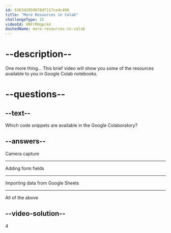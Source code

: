 ```yaml
---
id: 6363d2959078df117ce4c408
title: "More Resources in Colab"
challengeType: 15
videoId: HNFrRHqpck4
dashedName: more-resources-in-colab
---
```


# --description--

One more thing... This brief video will show you some of the resources available to you in Google Colab notebooks.

# --questions--

## --text--

Which code snippets are available in the Google Colaboratory?

## --answers--

Camera capture

---

Adding form fields

---

Importing data from Google Sheets

---

All of the above

## --video-solution--

4
